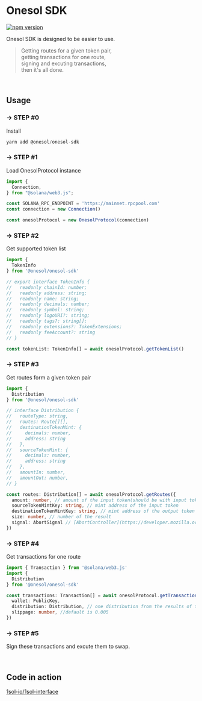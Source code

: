 # Onesol SDK

[![npm version](https://badge.fury.io/js/@onesol%2Fonesol-sdk.svg)](https://badge.fury.io/js/@onesol%2Fonesol-sdk)

Onesol SDK is designed to be easier to use.

> Getting routes for a given token pair, <br/>
> getting transactions for one route, <br />
> signing and excuting transactions, <br />
> then it's all done.

<br />

## Usage

### → STEP #0

Install

```typescript
yarn add @onesol/onesol-sdk
```

### → STEP #1

Load OnesolProtocol instance

```typescript
import {
  Connection,
} from "@solana/web3.js";

const SOLANA_RPC_ENDPOINT = 'https://mainnet.rpcpool.com'
const connection = new Connection()

const onesolProtocol = new OnesolProtocol(connection)
```

### → STEP #2

Get supported token list

```typescript
import {
  TokenInfo
} from '@onesol/onesol-sdk'

// export interface TokenInfo {
//   readonly chainId: number;
//   readonly address: string;
//   readonly name: string;
//   readonly decimals: number;
//   readonly symbol: string;
//   readonly logoURI?: string;
//   readonly tags?: string[];
//   readonly extensions?: TokenExtensions;
//   readonly feeAccount?: string
// }

const tokenList: TokenInfo[] = await onesolProtocol.getTokenList()
```

### → STEP #3

Get routes form a given token pair

```typescript
import {
  Distribution
} from '@onesol/onesol-sdk'

// interface Distribution {
//   routeType: string,
//   routes: Route[][],
//   destinationTokenMint: {
//     decimals: number,
//     address: string
//   },
//   sourceTokenMint: {
//     decimals: number,
//     address: string
//   },
//   amountIn: number,
//   amountOut: number,
// }

const routes: Distribution[] = await onesolProtocol.getRoutes({
  amount: number, // amount of the input token(should be with input token decimail) e.g `10 * 10 ** 6`,
  sourceTokenMintKey: string, // mint address of the input token
  destinationTokenMintKey: string, // mint address of the output token
  size: number, // number of the result
  signal: AbortSignal // [AbortController](https://developer.mozilla.org/zh-CN/docs/Web/API/AbortController) signal, if needed, it can be used to abort the fetch request
})
```

 ### → STEP #4

Get transactions for one route

```typescript
import { Transaction } from '@solana/web3.js'
import {
  Distribution
} from '@onesol/onesol-sdk'

const transactions: Transaction[] = await onesolProtocol.getTransactions({
  wallet: PublicKey,
  distribution: Distribution, // one distribution from the results of the `getRoutes`
  slippage: number, //default is 0.005
})
```

### → STEP #5

Sign these transactions and excute them to swap.

<br />

## Code in action

[1sol-io/1sol-interface](https://github.com/1sol-io/1sol-interface/tree/feat-mainnet)
